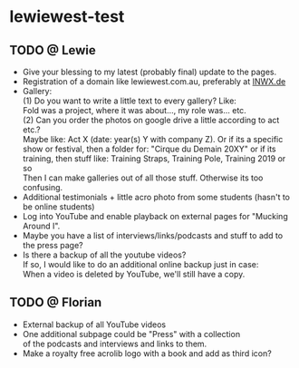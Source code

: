 # lewiewest-test

## TODO @ Lewie

* Give your blessing to my latest (probably final) update to the pages.
* Registration of a domain like lewiewest.com.au, preferably at [INWX.de](https://www.inwx.de/en)
* Gallery:  
  (1) Do you want to write a little text to every gallery? Like:   
      Fold was a project, where it was about..., my role was... etc.  
  (2) Can you order the photos on google drive a little according to act etc.?   
      Maybe like: Act X (date: year(s) Y with company Z). Or if its a specific  
      show or festival, then a folder for: "Cirque du Demain 20XY" or if its  
      training, then stuff like: Training Straps, Training Pole, Training 2019 or so  
      Then I can make galleries out of all those stuff. Otherwise its too confusing.  
* Additional testimonials + little acro photo from some students (hasn't to be online students)
* Log into YouTube and enable playback on external pages for "Mucking Around I".
* Maybe you have a list of interviews/links/podcasts and stuff to add to the press page?
* Is there a backup of all the youtube videos?  
  If so, I would like to do an additional online backup just in case:  
  When a video is deleted by YouTube, we'll still have a copy.  


## TODO @ Florian

* External backup of all YouTube videos
* One additional subpage could be "Press" with a collection   
  of the podcasts and interviews and links to them.
* Make a royalty free acrolib logo with a book and add as third icon? 